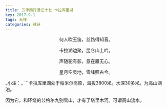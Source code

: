 ```yaml
---
title: 五律西行漫记十七 卡拉库里湖
key: 2017.9.1
tags: 五律
categories: 律诗
---
```


<p align="center">何人吹玉笛，丝路得知音。
</p>
<p align="center">卡拉湖边聚，昆仑山上吟。
</p>
<p align="center">声随驼有影，意在雁无心。
</p>
<p align="center">星月空灵地，雪峰照古今。
</p>
_小注：_
```卡拉库里湖处于帕米尔高原，海拔3800米。水深30多米。为高山湖泊。

因为它，和环绕的公格尔九别雪山，才有了塔里木河。可谓高山流水。

```